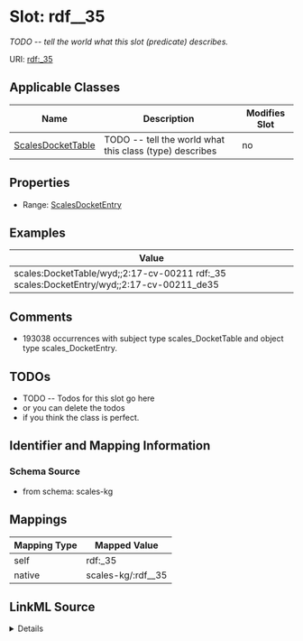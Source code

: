 

# Slot: rdf__35


_TODO -- tell the world what this slot (predicate) describes._





URI: [rdf:_35](http://www.w3.org/1999/02/22-rdf-syntax-ns#_35)



<!-- no inheritance hierarchy -->





## Applicable Classes

| Name | Description | Modifies Slot |
| --- | --- | --- |
| [ScalesDocketTable](../classes/ScalesDocketTable.md) | TODO -- tell the world what this class (type) describes |  no  |







## Properties

* Range: [ScalesDocketEntry](../classes/ScalesDocketEntry.md)






## Examples

| Value |
| --- |
| scales:DocketTable/wyd;;2:17-cv-00211 rdf:_35 scales:DocketEntry/wyd;;2:17-cv-00211_de35 |

## Comments

* 193038 occurrences with subject type scales_DocketTable and object type scales_DocketEntry.

## TODOs

* TODO -- Todos for this slot go here
* or you can delete the todos
* if you think the class is perfect.

## Identifier and Mapping Information







### Schema Source


* from schema: scales-kg




## Mappings

| Mapping Type | Mapped Value |
| ---  | ---  |
| self | rdf:_35 |
| native | scales-kg/:rdf__35 |




## LinkML Source

<details>
```yaml
name: rdf__35
description: TODO -- tell the world what this slot (predicate) describes.
todos:
- TODO -- Todos for this slot go here
- or you can delete the todos
- if you think the class is perfect.
comments:
- 193038 occurrences with subject type scales_DocketTable and object type scales_DocketEntry.
examples:
- value: scales:DocketTable/wyd;;2:17-cv-00211 rdf:_35 scales:DocketEntry/wyd;;2:17-cv-00211_de35
from_schema: scales-kg
rank: 1000
slot_uri: rdf:_35
alias: rdf__35
domain_of:
- scales_DocketTable
range: scales_DocketEntry

```
</details>